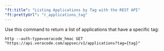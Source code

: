 ```yaml
---
"ft:title": "Listing Applications by Tag with the REST API"
"ft:prettyUrl": "r_applications_tag"
---
```

Use this command to return a list of applications that have a specific tag:

```shell
http --auth-type=veracode_hmac GET "https://api.veracode.com/appsec/v1/applications?tag={tag}"
```
